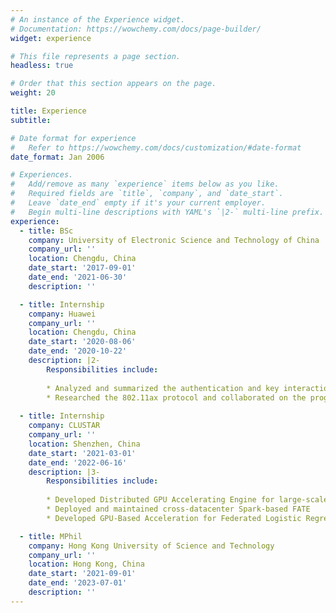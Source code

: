 ```yaml
---
# An instance of the Experience widget.
# Documentation: https://wowchemy.com/docs/page-builder/
widget: experience

# This file represents a page section.
headless: true

# Order that this section appears on the page.
weight: 20

title: Experience
subtitle:

# Date format for experience
#   Refer to https://wowchemy.com/docs/customization/#date-format
date_format: Jan 2006

# Experiences.
#   Add/remove as many `experience` items below as you like.
#   Required fields are `title`, `company`, and `date_start`.
#   Leave `date_end` empty if it's your current employer.
#   Begin multi-line descriptions with YAML's `|2-` multi-line prefix.
experience:
  - title: BSc
    company: University of Electronic Science and Technology of China 
    company_url: ''
    location: Chengdu, China
    date_start: '2017-09-01'
    date_end: '2021-06-30'
    description: ''

  - title: Internship
    company: Huawei
    company_url: ''
    location: Chengdu, China
    date_start: '2020-08-06'
    date_end: '2020-10-22'
    description: |2-
        Responsibilities include:
        
        * Analyzed and summarized the authentication and key interaction methods in 802.11 and participated in maintaining the existing access network project.
        * Researched the 802.11ax protocol and collaborated on the programming of a new generation wireless router.
        
  - title: Internship
    company: CLUSTAR
    company_url: ''
    location: Shenzhen, China
    date_start: '2021-03-01'
    date_end: '2022-06-16'
    description: |3-
        Responsibilities include:
        
        * Developed Distributed GPU Accelerating Engine for large-scale Federated Learning jobs 
        * Deployed and maintained cross-datacenter Spark-based FATE
        * Developed GPU-Based Acceleration for Federated Logistic Regression

  - title: MPhil
    company: Hong Kong University of Science and Technology 
    company_url: ''
    location: Hong Kong, China
    date_start: '2021-09-01'
    date_end: '2023-07-01'
    description: ''
---
```

